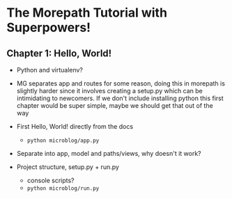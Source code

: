 # The Morepath Tutorial with Superpowers!

## Chapter 1: Hello, World!

- Python and virtualenv?
- MG separates app and routes for some reason, doing this in morepath is slightly harder since it involves creating a setup.py which can be intimidating to newcomers. If we don't include installing python this first chapter would be super simple, maybe we should get that out of the way

- First Hello, World! directly from the docs
    + `python microblog/app.py`
- Separate into app, model and paths/views, why doesn't it work?
- Project structure, setup.py + run.py
    + console scripts?
    + `python microblog/run.py`